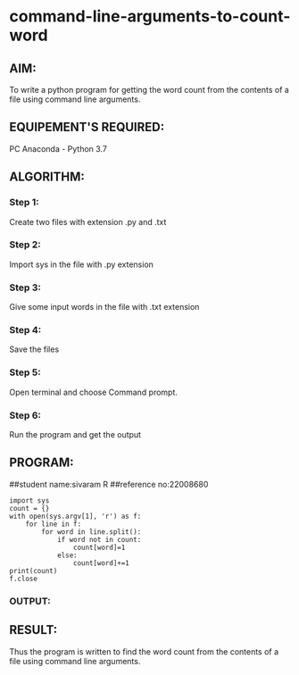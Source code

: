 # command-line-arguments-to-count-word
## AIM:
To write a python program for getting the word count from the contents of a file using command line arguments.
## EQUIPEMENT'S REQUIRED: 
PC
Anaconda - Python 3.7
## ALGORITHM: 
### Step 1:
Create two files with extension .py and .txt

### Step 2:
Import sys in the file with .py extension

### Step 3:
Give some input words in the file with .txt extension

### Step 4:
Save the files

### Step 5:
Open terminal and choose Command prompt.

### Step 6:
Run the program and get the output
## PROGRAM:
##student name:sivaram R
##reference no:22008680
```
import sys
count = {}
with open(sys.argv[1], 'r') as f:
    for line in f:
        for word in line.split():
            if word not in count:
                count[word]=1
            else:
                count[word]+=1
print(count)
f.close
```
### OUTPUT:



## RESULT:
Thus the program is written to find the word count from the contents of a file using command line arguments.
